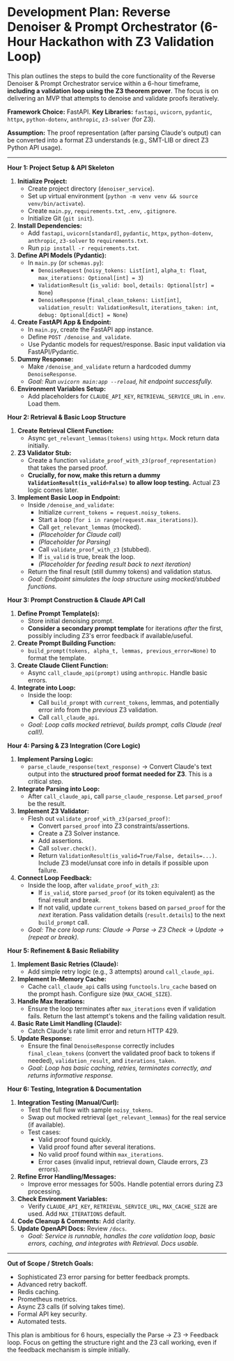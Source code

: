 # Development Plan: Reverse Denoiser & Prompt Orchestrator (6-Hour Hackathon with Z3 Validation Loop)

This plan outlines the steps to build the core functionality of the Reverse Denoiser & Prompt Orchestrator service within a 6-hour timeframe, **including a validation loop using the Z3 theorem prover**. The focus is on delivering an MVP that attempts to denoise and validate proofs iteratively.

**Framework Choice:** FastAPI.
**Key Libraries:** `fastapi`, `uvicorn`, `pydantic`, `httpx`, `python-dotenv`, `anthropic`, `z3-solver` (for Z3).

**Assumption:** The proof representation (after parsing Claude's output) can be converted into a format Z3 understands (e.g., SMT-LIB or direct Z3 Python API usage).

---

**Hour 1: Project Setup & API Skeleton**

1.  **Initialize Project:**
    *   Create project directory (`denoiser_service`).
    *   Set up virtual environment (`python -m venv venv && source venv/bin/activate`).
    *   Create `main.py`, `requirements.txt`, `.env`, `.gitignore`.
    *   Initialize Git (`git init`).
2.  **Install Dependencies:**
    *   Add `fastapi`, `uvicorn[standard]`, `pydantic`, `httpx`, `python-dotenv`, `anthropic`, `z3-solver` to `requirements.txt`.
    *   Run `pip install -r requirements.txt`.
3.  **Define API Models (Pydantic):**
    *   In `main.py` (or `schemas.py`):
        *   `DenoiseRequest` (`noisy_tokens: List[int]`, `alpha_t: float`, `max_iterations: Optional[int] = 3`)
        *   `ValidationResult` (`is_valid: bool`, `details: Optional[str] = None`)
        *   `DenoiseResponse` (`final_clean_tokens: List[int]`, `validation_result: ValidationResult`, `iterations_taken: int`, `debug: Optional[dict] = None`)
4.  **Create FastAPI App & Endpoint:**
    *   In `main.py`, create the FastAPI app instance.
    *   Define `POST /denoise_and_validate`.
    *   Use Pydantic models for request/response. Basic input validation via FastAPI/Pydantic.
5.  **Dummy Response:**
    *   Make `/denoise_and_validate` return a hardcoded dummy `DenoiseResponse`.
    *   *Goal: Run `uvicorn main:app --reload`, hit endpoint successfully.*
6.  **Environment Variables Setup:**
    *   Add placeholders for `CLAUDE_API_KEY`, `RETRIEVAL_SERVICE_URL` in `.env`. Load them.

**Hour 2: Retrieval & Basic Loop Structure**

1.  **Create Retrieval Client Function:**
    *   Async `get_relevant_lemmas(tokens)` using `httpx`. Mock return data initially.
2.  **Z3 Validator Stub:**
    *   Create a function `validate_proof_with_z3(proof_representation)` that takes the parsed proof.
    *   **Crucially, for now, make this return a dummy `ValidationResult(is_valid=False)` to allow loop testing.** Actual Z3 logic comes later.
3.  **Implement Basic Loop in Endpoint:**
    *   Inside `/denoise_and_validate`:
        *   Initialize `current_tokens = request.noisy_tokens`.
        *   Start a loop (`for i in range(request.max_iterations)`).
        *   Call `get_relevant_lemmas` (mocked).
        *   *(Placeholder for Claude call)*
        *   *(Placeholder for Parsing)*
        *   Call `validate_proof_with_z3` (stubbed).
        *   If `is_valid` is true, break the loop.
        *   *(Placeholder for feeding result back to next iteration)*
    *   Return the final result (still dummy tokens) and validation status.
    *   *Goal: Endpoint simulates the loop structure using mocked/stubbed functions.*

**Hour 3: Prompt Construction & Claude API Call**

1.  **Define Prompt Template(s):**
    *   Store initial denoising prompt.
    *   **Consider a secondary prompt template** for iterations *after* the first, possibly including Z3's error feedback if available/useful.
2.  **Create Prompt Building Function:**
    *   `build_prompt(tokens, alpha_t, lemmas, previous_error=None)` to format the template.
3.  **Create Claude Client Function:**
    *   Async `call_claude_api(prompt)` using `anthropic`. Handle basic errors.
4.  **Integrate into Loop:**
    *   Inside the loop:
        *   Call `build_prompt` with `current_tokens`, lemmas, and potentially error info from the *previous* Z3 validation.
        *   Call `call_claude_api`.
    *   *Goal: Loop calls mocked retrieval, builds prompt, calls Claude (real call!).*

**Hour 4: Parsing & Z3 Integration (Core Logic)**

1.  **Implement Parsing Logic:**
    *   `parse_claude_response(text_response)` -> Convert Claude's text output into the **structured proof format needed for Z3**. This is a critical step.
2.  **Integrate Parsing into Loop:**
    *   After `call_claude_api`, call `parse_claude_response`. Let `parsed_proof` be the result.
3.  **Implement Z3 Validator:**
    *   Flesh out `validate_proof_with_z3(parsed_proof)`:
        *   Convert `parsed_proof` into Z3 constraints/assertions.
        *   Create a Z3 Solver instance.
        *   Add assertions.
        *   Call `solver.check()`.
        *   Return `ValidationResult(is_valid=True/False, details=...)`. Include Z3 model/unsat core info in details if possible upon failure.
4.  **Connect Loop Feedback:**
    *   Inside the loop, after `validate_proof_with_z3`:
        *   If `is_valid`, store `parsed_proof` (or its token equivalent) as the final result and break.
        *   If not valid, update `current_tokens` based on `parsed_proof` for the *next* iteration. Pass validation details (`result.details`) to the next `build_prompt` call.
    *   *Goal: The core loop runs: Claude -> Parse -> Z3 Check -> Update -> (repeat or break).*

**Hour 5: Refinement & Basic Reliability**

1.  **Implement Basic Retries (Claude):**
    *   Add simple retry logic (e.g., 3 attempts) around `call_claude_api`.
2.  **Implement In-Memory Cache:**
    *   Cache `call_claude_api` calls using `functools.lru_cache` based on the prompt hash. Configure size (`MAX_CACHE_SIZE`).
3.  **Handle Max Iterations:**
    *   Ensure the loop terminates after `max_iterations` even if validation fails. Return the last attempt's tokens and the failing validation result.
4.  **Basic Rate Limit Handling (Claude):**
    *   Catch Claude's rate limit error and return HTTP 429.
5.  **Update Response:**
    *   Ensure the final `DenoiseResponse` correctly includes `final_clean_tokens` (convert the validated proof back to tokens if needed), `validation_result`, and `iterations_taken`.
    *   *Goal: Loop has basic caching, retries, terminates correctly, and returns informative response.*

**Hour 6: Testing, Integration & Documentation**

1.  **Integration Testing (Manual/Curl):**
    *   Test the full flow with sample `noisy_tokens`.
    *   Swap out mocked retrieval (`get_relevant_lemmas`) for the real service (if available).
    *   Test cases:
        *   Valid proof found quickly.
        *   Valid proof found after several iterations.
        *   No valid proof found within `max_iterations`.
        *   Error cases (invalid input, retrieval down, Claude errors, Z3 errors).
2.  **Refine Error Handling/Messages:**
    *   Improve error messages for 500s. Handle potential errors during Z3 processing.
3.  **Check Environment Variables:**
    *   Verify `CLAUDE_API_KEY`, `RETRIEVAL_SERVICE_URL`, `MAX_CACHE_SIZE` are used. Add `MAX_ITERATIONS` default.
4.  **Code Cleanup & Comments:** Add clarity.
5.  **Update OpenAPI Docs:** Review `/docs`.
    *   *Goal: Service is runnable, handles the core validation loop, basic errors, caching, and integrates with Retrieval. Docs usable.*

---

**Out of Scope / Stretch Goals:**

*   Sophisticated Z3 error parsing for better feedback prompts.
*   Advanced retry backoff.
*   Redis caching.
*   Prometheus metrics.
*   Async Z3 calls (if solving takes time).
*   Formal API key security.
*   Automated tests.

This plan is ambitious for 6 hours, especially the Parse -> Z3 -> Feedback loop. Focus on getting the structure right and the Z3 call working, even if the feedback mechanism is simple initially. 